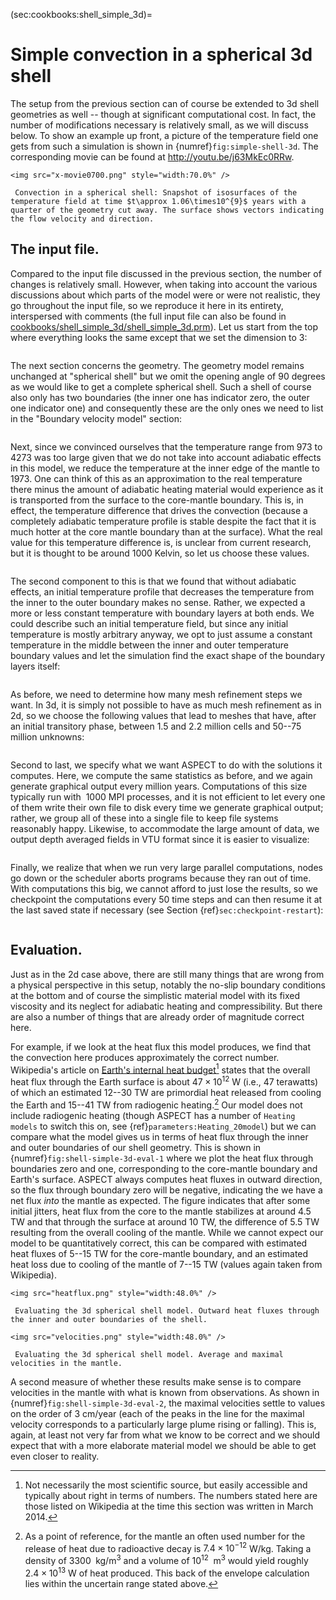 (sec:cookbooks:shell_simple_3d)=
# Simple convection in a spherical 3d shell

The setup from the previous section can of course be extended to 3d shell
geometries as well -- though at significant computational cost. In fact,
the number of modifications necessary is relatively small, as we will discuss
below. To show an example up front, a picture of the temperature field one
gets from such a simulation is shown in {numref}`fig:simple-shell-3d`. The corresponding
movie can be found at <http://youtu.be/j63MkEc0RRw>.

```{figure-md} fig:simple-shell-3d
<img src="x-movie0700.png" style="width:70.0%" />

 Convection in a spherical shell: Snapshot of isosurfaces of the temperature field at time $t\approx 1.06\times10^{9}$ years with a quarter of the geometry cut away. The surface shows vectors indicating the flow velocity and direction.
```

## The input file.

Compared to the input file discussed in the previous section, the number of
changes is relatively small. However, when taking into account the various
discussions about which parts of the model were or were not realistic, they go
throughout the input file, so we reproduce it here in its entirety,
interspersed with comments (the full input file can also be found in
[cookbooks/shell_simple_3d/shell_simple_3d.prm](https://www.github.com/geodynamics/aspect/blob/main/cookbooks/shell_simple_3d/shell_simple_3d.prm)). Let us start from the top
where everything looks the same except that we set the dimension to 3:

```{literalinclude} part1.part.prm
```

The next section concerns the geometry. The geometry model remains unchanged
at "spherical shell" but we omit the opening angle of 90 degrees
as we would like to get a complete spherical shell. Such a shell of course
also only has two boundaries (the inner one has indicator zero, the outer one
indicator one) and consequently these are the only ones we need to list in the
"Boundary velocity model" section:

```{literalinclude} part2.part.prm
```

Next, since we convinced ourselves that the temperature range from 973 to 4273
was too large given that we do not take into account adiabatic effects in this
model, we reduce the temperature at the inner edge of the mantle to 1973. One
can think of this as an approximation to the real temperature there minus the
amount of adiabatic heating material would experience as it is transported
from the surface to the core-mantle boundary. This is, in effect, the
temperature difference that drives the convection (because a completely
adiabatic temperature profile is stable despite the fact that it is much
hotter at the core mantle boundary than at the surface). What the real value
for this temperature difference is, is unclear from current research, but it
is thought to be around 1000 Kelvin, so let us choose these values.

```{literalinclude} part3.part.prm
```

The second component to this is that we found that without adiabatic effects,
an initial temperature profile that decreases the temperature from the inner
to the outer boundary makes no sense. Rather, we expected a more or less
constant temperature with boundary layers at both ends. We could describe such
an initial temperature field, but since any initial temperature is mostly
arbitrary anyway, we opt to just assume a constant temperature in the middle
between the inner and outer temperature boundary values and let the simulation
find the exact shape of the boundary layers itself:

```{literalinclude} part4.part.prm
```

As before, we need to determine how many mesh refinement steps we want. In 3d,
it is simply not possible to have as much mesh refinement as in 2d, so we
choose the following values that lead to meshes that have, after an initial
transitory phase, between 1.5 and 2.2 million cells and 50--75 million
unknowns:

```{literalinclude} amr.part.prm
```

Second to last, we specify what we want ASPECT to do with the solutions it computes.
Here, we compute the same statistics as before, and we again generate
graphical output every million years. Computations of this size typically run
with &nbsp;1000 MPI processes, and it is not efficient to let every one of
them write their own file to disk every time we generate graphical output;
rather, we group all of these into a single file to keep file systems
reasonably happy. Likewise, to accommodate the large amount of data, we output
depth averaged fields in VTU format since it is easier to visualize:

```{literalinclude} postprocess.part.prm
```

Finally, we realize that when we run very large parallel computations, nodes
go down or the scheduler aborts programs because they ran out of time. With
computations this big, we cannot afford to just lose the results, so we
checkpoint the computations every 50 time steps and can then resume it at the
last saved state if necessary (see
Section&nbsp;{ref}`sec:checkpoint-restart`):

```{literalinclude} checkpoint.part.prm
```

## Evaluation.

Just as in the 2d case above, there are still many things that are wrong from
a physical perspective in this setup, notably the no-slip boundary conditions
at the bottom and of course the simplistic material model with its fixed
viscosity and its neglect for adiabatic heating and compressibility. But there
are also a number of things that are already order of magnitude correct here.

For example, if we look at the heat flux this model produces, we find that the
convection here produces approximately the correct number. Wikipedia's
article on [Earth's internal heat budget](http://en.wikipedia.org/wiki/Earth's_internal_heat_budget)[^footnote1] states that the overall
heat flux through the Earth surface is about $47\times10^{12}$ W (i.e., 47
terawatts) of which an estimated 12--30 TW are primordial heat released
from cooling the Earth and 15--41 TW from radiogenic heating.[^footnote2] Our
model does not include radiogenic heating (though ASPECT has a number of
`Heating models` to switch this on, see
{ref}`parameters:Heating_20model`) but we can compare what the
model gives us in terms of heat flux through the inner and outer boundaries of
our shell geometry. This is shown in {numref}`fig:shell-simple-3d-eval-1` where
we plot the heat flux through boundaries zero and one, corresponding to the
core-mantle boundary and Earth's surface. ASPECT always computes heat fluxes in
outward direction, so the flux through boundary zero will be negative,
indicating the we have a net flux *into* the mantle as expected. The figure
indicates that after some initial jitters, heat flux from the core to the
mantle stabilizes at around 4.5 TW and that through the surface at around 10
TW, the difference of 5.5 TW resulting from the overall cooling of the mantle.
While we cannot expect our model to be quantitatively correct, this can be
compared with estimated heat fluxes of 5--15 TW for the core-mantle
boundary, and an estimated heat loss due to cooling of the mantle of
7--15 TW (values again taken from Wikipedia).


```{figure-md} fig:shell-simple-3d-eval-1
<img src="heatflux.png" style="width:48.0%" />

 Evaluating the 3d spherical shell model. Outward heat fluxes through the inner and outer boundaries of the shell.
```

```{figure-md} fig:shell-simple-3d-eval-2
<img src="velocities.png" style="width:48.0%" />

 Evaluating the 3d spherical shell model. Average and maximal velocities in the mantle.
```

A second measure of whether these results make sense is to compare velocities
in the mantle with what is known from observations. As shown in {numref}`fig:shell-simple-3d-eval-2`, the maximal velocities settle to values on the order
of 3 cm/year (each of the peaks in the line for the maximal velocity
corresponds to a particularly large plume rising or falling). This is, again,
at least not very far from what we know to be correct and we should expect
that with a more elaborate material model we should be able to get even closer
to reality.

[^footnote1]: Not necessarily the most scientific source, but easily accessible and
typically about right in terms of numbers. The numbers stated here are those
listed on Wikipedia at the time this section was written in March 2014.

[^footnote2]: As a point of reference, for the mantle an often used number for the
release of heat due to radioactive decay is $7.4\times 10^{-12}$ W/kg. Taking a
density of $3300\; \text{ kg}/\text{m}^3$ and a volume of $10^{12}\; \text{ m}^3$
would yield roughly $2.4\times 10^{13}$ W of heat produced. This back of the
envelope calculation lies within the uncertain range stated above.
